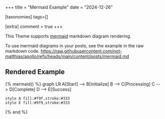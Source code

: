 +++
title = "Mermaid Example"
date = "2024-12-26"


[taxonomies]
tags=[]

[extra]
comment = true
+++

This Theme supports [mermaid](https://mermaid.js.org/) markdown diagram rendering.

To use mermaid diagrams in your posts, see the example in the raw markdown code.
https://raw.githubusercontent.com/not-matthias/apollo/refs/heads/main/content/posts/mermaid.md

## Rendered Example

{% mermaid() %}
graph LR
    A[Start] --> B[Initialize]
    B --> C[Processing]
    C --> D[Complete]
    D --> E[Success]
    
    style A fill:#f9f,stroke:#333
    style E fill:#9f9,stroke:#333
{% end %}
